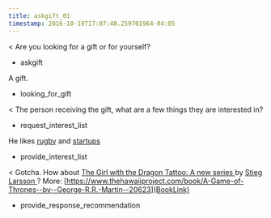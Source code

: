 ```yaml
---
title: askgift_01
timestamp: 2016-10-19T17:07:48.259701964-04:05
---
```


< Are you looking for a gift or for yourself?
* askgift

A gift.
* looking_for_gift

< The person receiving the gift, what are a few things they are interested in?
* request_interest_list

He likes [rugby](Interest1) and [startups](Interest2)
* provide_interest_list

< Gotcha. How about [The Girl with the Dragon Tattoo: A new series ](BookTitle) by [Stieg Larsson ](AuthorName)? More: [https://www.thehawaiiproject.com/book/A-Game-of-Thrones--by--George-R.R.-Martin--20623](BookLink)
* provide_response_recommendation
